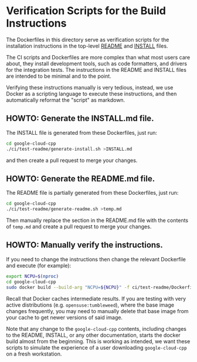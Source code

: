 # Verification Scripts for the Build Instructions

The Dockerfiles in this directory serve as verification scripts for the
installation instructions in the top-level [README](../../README.md) and
[INSTALL](../../INSTALL.md) files.

The CI scripts and Dockerfiles are more complex than what most users care about,
they install development tools, such as code formatters, and drivers for the
integration tests. The instructions in the README and INSTALL files are intended
to be minimal and to the point.

Verifying these instructions manually is very tedious, instead, we use
Docker as a scripting language to execute these instructions, and then
automatically reformat the "script" as markdown.

## HOWTO: Generate the INSTALL.md file.

The INSTALL file is generated from these Dockerfiles, just run:

```bash
cd google-cloud-cpp
./ci/test-readme/generate-install.sh >INSTALL.md
```

and then create a pull request to merge your changes.

## HOWTO: Generate the README.md file.

The README file is partially generated from these Dockerfiles, just run:

```bash
cd google-cloud-cpp
./ci/test-readme/generate-readme.sh >temp.md
```

Then manually replace the section in the README.md file with the contents of
`temp.md` and create a pull request to merge your changes.

## HOWTO: Manually verify the instructions.

If you need to change the instructions then change the relevant Dockerfile and
execute (for example):

```bash
export NCPU=$(nproc)
cd google-cloud-cpp
sudo docker build --build-arg "NCPU=${NCPU}" -f ci/test-readme/Dockerfile.ubuntu .
```

Recall that Docker caches intermediate results. If you are testing with very
active distributions (e.g. `opensuse:tumbleweed`), where the base image changes
frequently, you may need to manually delete that base image from your cache to
get newer versions of said image.

Note that any change to the `google-cloud-cpp` contents, including changes to
the README, INSTALL, or any other documentation, starts the docker build almost
from the beginning. This is working as intended, we want these scripts to
simulate the experience of a user downloading `google-cloud-cpp` on a fresh
workstation.
